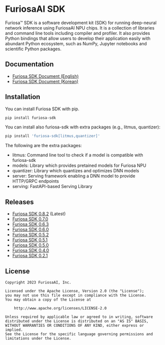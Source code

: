 # FuriosaAI SDK

Furiosa™ SDK is a software development kit (SDK) for running deep-neural network inference using FuriosaAI NPU chips. It is a collection of libraries and command line tools including compiler and profiler. It also provides Python bindings that allow users to develop their application easily with abundant Python ecosystem, such as NumPy, Jupyter notebooks and scientific Python packages.

## Documentation
* [Furiosa SDK Document (English)](https://furiosa-ai.github.io/docs/latest/en)
* [Furiosa SDK Document (Korean)](https://furiosa-ai.github.io/docs/latest/ko)

## Installation

You can install Furiosa SDK with pip.

```sh
pip install furiosa-sdk
```

You can install also furiosa-sdk with extra packages (e.g., litmus, quantizer):

```sh
pip install 'furiosa-sdk[litmus,quantizer]'
```

The following are the extra packages:
* litmus: Command line tool to check if a model is compatible with furiosa-sdk
* models: Library which provides pretained models for Furiosa NPU
* quantizer: Library which quantizes and optimizes DNN models
* server: Serving framework enabling a DNN model to provide HTTP/GRPC endpoints
* serving: FastAPI-based Serving Library

## Releases
* [Furiosa SDK 0.8.2](https://github.com/furiosa-ai/furiosa-sdk/releases/tag/0.8.2) (Latest)
* [Furiosa SDK 0.7.0](https://github.com/furiosa-ai/furiosa-sdk/releases/tag/v0.7.0)
* [Furiosa SDK 0.6.3](https://github.com/furiosa-ai/furiosa-sdk/releases/tag/v0.6.3)
* [Furiosa SDK 0.6.0](https://github.com/furiosa-ai/furiosa-sdk/releases/tag/v0.6.0)
* [Furiosa SDK 0.5.2](https://github.com/furiosa-ai/furiosa-sdk/releases/tag/v0.5.2)
* [Furiosa SDK 0.5.1](https://github.com/furiosa-ai/furiosa-sdk/releases/tag/v0.5.1)
* [Furiosa SDK 0.5.0](https://github.com/furiosa-ai/furiosa-sdk/releases/tag/v0.5.0)
* [Furiosa SDK 0.4.0](https://github.com/furiosa-ai/furiosa-sdk/releases/tag/v0.4.0)
* [Furiosa SDK 0.2.1](https://github.com/furiosa-ai/furiosa-sdk/releases/tag/v0.2.1)

## License

```
Copyright 2023 FuriosaAI, Inc.

Licensed under the Apache License, Version 2.0 (the "License");
you may not use this file except in compliance with the License.
You may obtain a copy of the License at

    http://www.apache.org/licenses/LICENSE-2.0

Unless required by applicable law or agreed to in writing, software
distributed under the License is distributed on an "AS IS" BASIS,
WITHOUT WARRANTIES OR CONDITIONS OF ANY KIND, either express or implied.
See the License for the specific language governing permissions and
limitations under the License.
```
